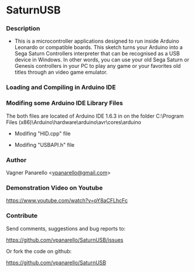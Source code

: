 SaturnUSB
==

### Description

* This is a microcontroller applications designed to run inside Arduino Leonardo or compatible boards. This sketch turns your Arduino into a Sega Saturn Controllers interpreter that can be recognised as a USB device in Windows. In other words, you can use your old Sega Saturn or Genesis controllers in your PC to play any game or your favorites old titles through an video game emulator.


### Loading and Compiling in Arduino IDE


### Modifing some Arduino IDE Library Files

The both files are located of Arduino IDE 1.6.3 in on the folder
C:\Program Files (x86)\Arduino\hardware\arduino\avr\cores\arduino
 
 * Modifing "HID.cpp" file
 
 * Modifing "USBAPI.h" file


### Author

Vagner Panarello <<vpanarello@gmail.com>>

### Demonstration Video on Youtube

https://www.youtube.com/watch?v=pY8aCFLhcFc

### Contribute

Send comments, suggestions and bug reports to:

https://github.com/vpanarello/SaturnUSB/issues

Or fork the code on github:

https://github.com/vpanarello/SaturnUSB

